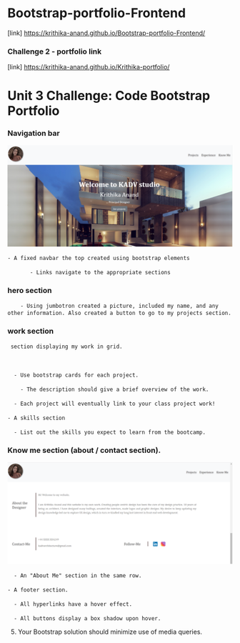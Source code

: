 # Bootstrap-portfolio-Frontend

[link] https://krithika-anand.github.io/Bootstrap-portfolio-Frontend/

### Challenge 2 - portfolio link

[link] https://krithika-anand.github.io/Krithika-portfolio/

# Unit 3 Challenge: Code Bootstrap Portfolio

### Navigation bar

 ![Alt text](image-1.png)
    
    - A fixed navbar the top created using bootstrap elements

           - Links navigate to the appropriate sections 
  

### hero section

        - Using jumbotron created a picture, included my name, and any other information. Also created a button to go to my projects section.

       
### work section

     section displaying my work in grid. 

        

      - Use bootstrap cards for each project.

        - The description should give a brief overview of the work.

      - Each project will eventually link to your class project work!

    - A skills section

      - List out the skills you expect to learn from the bootcamp.

### Know me section (about / contact section).
![Alt text](image-2.png)

      - An "About Me" section in the same row.
    
    - A footer section.

      - All hyperlinks have a hover effect.

      - All buttons display a box shadow upon hover.

5. Your Bootstrap solution should minimize use of media queries.



